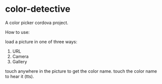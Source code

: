# color-detective

A color picker cordova project.

How to use:

load a picture in one of three ways:
  1. URL
  2. Camera
  3. Gallery

touch anywhere in the picture to get the color name.
touch the color name to hear it (tts).
